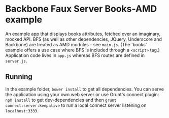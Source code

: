 Backbone Faux Server Books-AMD example
======================================

An example app that displays books attributes, fetched over an imaginary, mocked API. BFS (as
well as other dependencies, JQuery, Underscore and Backbone) are treated as AMD modules - see
`main.js`. (The 'books' example offers a use case where BFS is included through a `<script>` tag.)
Application code lives in `app.js` whereas BFS routes are defined in `server.js`.


Running
-------

In the example folder, `bower install` to get all dependencies. You can serve the application using
your own web server or use Grunt's connect plugin: `npm install` to get dev-dependencies and then
`grunt connect:server:keepalive` to run a local connect server listening on `localhost:3333`.
